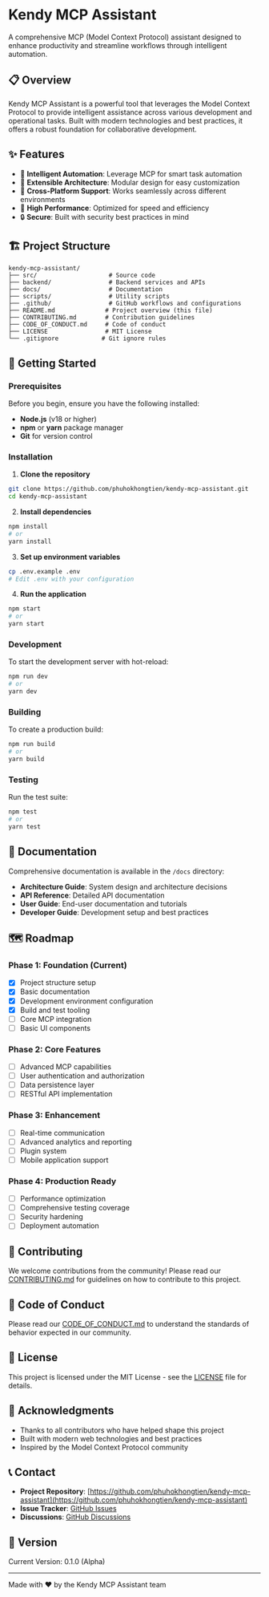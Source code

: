 # Kendy MCP Assistant

A comprehensive MCP (Model Context Protocol) assistant designed to enhance productivity and streamline workflows through intelligent automation.

## 📋 Overview

Kendy MCP Assistant is a powerful tool that leverages the Model Context Protocol to provide intelligent assistance across various development and operational tasks. Built with modern technologies and best practices, it offers a robust foundation for collaborative development.

## ✨ Features

- 🤖 **Intelligent Automation**: Leverage MCP for smart task automation
- 🔧 **Extensible Architecture**: Modular design for easy customization
- 📱 **Cross-Platform Support**: Works seamlessly across different environments
- 🚀 **High Performance**: Optimized for speed and efficiency
- 🔒 **Secure**: Built with security best practices in mind

## 🏗️ Project Structure

```
kendy-mcp-assistant/
├── src/                    # Source code
├── backend/                # Backend services and APIs
├── docs/                   # Documentation
├── scripts/                # Utility scripts
├── .github/                # GitHub workflows and configurations
├── README.md              # Project overview (this file)
├── CONTRIBUTING.md        # Contribution guidelines
├── CODE_OF_CONDUCT.md     # Code of conduct
├── LICENSE                # MIT License
└── .gitignore            # Git ignore rules
```

## 🚀 Getting Started

### Prerequisites

Before you begin, ensure you have the following installed:

- **Node.js** (v18 or higher)
- **npm** or **yarn** package manager
- **Git** for version control

### Installation

1. **Clone the repository**

```bash
git clone https://github.com/phuhokhongtien/kendy-mcp-assistant.git
cd kendy-mcp-assistant
```

2. **Install dependencies**

```bash
npm install
# or
yarn install
```

3. **Set up environment variables**

```bash
cp .env.example .env
# Edit .env with your configuration
```

4. **Run the application**

```bash
npm start
# or
yarn start
```

### Development

To start the development server with hot-reload:

```bash
npm run dev
# or
yarn dev
```

### Building

To create a production build:

```bash
npm run build
# or
yarn build
```

### Testing

Run the test suite:

```bash
npm test
# or
yarn test
```

## 📖 Documentation

Comprehensive documentation is available in the `/docs` directory:

- **Architecture Guide**: System design and architecture decisions
- **API Reference**: Detailed API documentation
- **User Guide**: End-user documentation and tutorials
- **Developer Guide**: Development setup and best practices

## 🗺️ Roadmap

### Phase 1: Foundation (Current)

- [x] Project structure setup
- [x] Basic documentation
- [x] Development environment configuration
- [x] Build and test tooling
- [ ] Core MCP integration
- [ ] Basic UI components

### Phase 2: Core Features

- [ ] Advanced MCP capabilities
- [ ] User authentication and authorization
- [ ] Data persistence layer
- [ ] RESTful API implementation

### Phase 3: Enhancement

- [ ] Real-time communication
- [ ] Advanced analytics and reporting
- [ ] Plugin system
- [ ] Mobile application support

### Phase 4: Production Ready

- [ ] Performance optimization
- [ ] Comprehensive testing coverage
- [ ] Security hardening
- [ ] Deployment automation

## 🤝 Contributing

We welcome contributions from the community! Please read our [CONTRIBUTING.md](CONTRIBUTING.md) for guidelines on how to contribute to this project.

## 📜 Code of Conduct

Please read our [CODE_OF_CONDUCT.md](CODE_OF_CONDUCT.md) to understand the standards of behavior expected in our community.

## 📄 License

This project is licensed under the MIT License - see the [LICENSE](LICENSE) file for details.

## 🙏 Acknowledgments

- Thanks to all contributors who have helped shape this project
- Built with modern web technologies and best practices
- Inspired by the Model Context Protocol community

## 📞 Contact

- **Project Repository**: [https://github.com/phuhokhongtien/kendy-mcp-assistant](https://github.com/phuhokhongtien/kendy-mcp-assistant)
- **Issue Tracker**: [GitHub Issues](https://github.com/phuhokhongtien/kendy-mcp-assistant/issues)
- **Discussions**: [GitHub Discussions](https://github.com/phuhokhongtien/kendy-mcp-assistant/discussions)

## 🔖 Version

Current Version: 0.1.0 (Alpha)

---

Made with ❤️ by the Kendy MCP Assistant team
